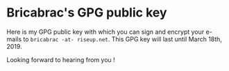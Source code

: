 Bricabrac's GPG public key
==========================

Here is my GPG public key with which you can sign and encrypt your e-mails to `bricabrac -at- riseup.net`. This GPG key will last until March 18th, 2019.

Looking forward to hearing from you !
